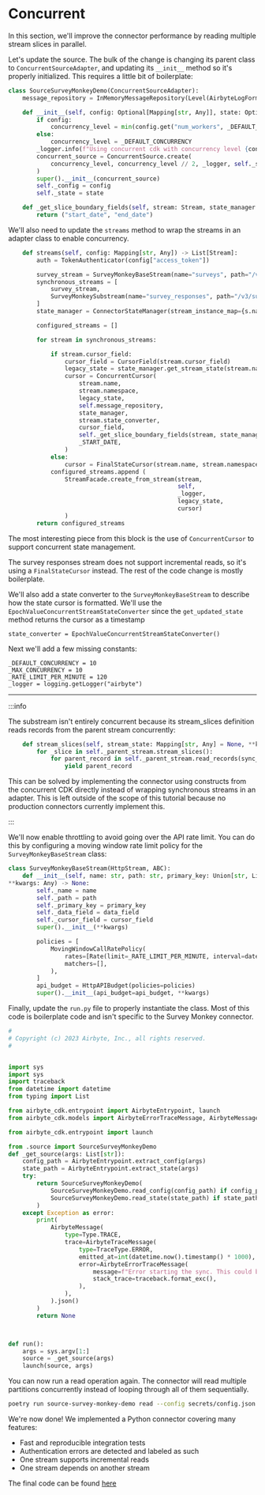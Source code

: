 # Concurrent
In this section, we'll improve the connector performance by reading multiple stream slices in parallel.

Let's update the source. The bulk of the change is changing its parent class to `ConcurrentSourceAdapter`, and updating its `__init__` method so it's properly initialized. This requires a little bit of boilerplate:
```python
class SourceSurveyMonkeyDemo(ConcurrentSourceAdapter):
    message_repository = InMemoryMessageRepository(Level(AirbyteLogFormatter.level_mapping[_logger.level]))

    def __init__(self, config: Optional[Mapping[str, Any]], state: Optional[Mapping[str, Any]]):
        if config:
            concurrency_level = min(config.get("num_workers", _DEFAULT_CONCURRENCY), _MAX_CONCURRENCY)
        else:
            concurrency_level = _DEFAULT_CONCURRENCY
        _logger.info(f"Using concurrent cdk with concurrency level {concurrency_level}")
        concurrent_source = ConcurrentSource.create(
            concurrency_level, concurrency_level // 2, _logger, self._slice_logger, self.message_repository
        )
        super().__init__(concurrent_source)
        self._config = config
        self._state = state

    def _get_slice_boundary_fields(self, stream: Stream, state_manager: ConnectorStateManager) -> Optional[Tuple[str, str]]:
        return ("start_date", "end_date")
```

We'll also need to update the `streams` method to wrap the streams in an adapter class to enable concurrency.
```python
    def streams(self, config: Mapping[str, Any]) -> List[Stream]:
        auth = TokenAuthenticator(config["access_token"])

        survey_stream = SurveyMonkeyBaseStream(name="surveys", path="/v3/surveys", primary_key="id", authenticator=auth, cursor_field="date_modified")
        synchronous_streams = [
            survey_stream,
            SurveyMonkeySubstream(name="survey_responses", path="/v3/surveys/{stream_slice[id]}/responses/", primary_key="id", authenticator=auth, parent_stream=survey_stream)
        ]
        state_manager = ConnectorStateManager(stream_instance_map={s.name: s for s in synchronous_streams}, state=self._state)

        configured_streams = []

        for stream in synchronous_streams:

            if stream.cursor_field:
                cursor_field = CursorField(stream.cursor_field)
                legacy_state = state_manager.get_stream_state(stream.name, stream.namespace)
                cursor = ConcurrentCursor(
                    stream.name,
                    stream.namespace,
                    legacy_state,
                    self.message_repository,
                    state_manager,
                    stream.state_converter,
                    cursor_field,
                    self._get_slice_boundary_fields(stream, state_manager),
                    _START_DATE,
                )
            else:
                cursor = FinalStateCursor(stream.name, stream.namespace, self.message_repository)
            configured_streams.append (
                StreamFacade.create_from_stream(stream,
                                                self,
                                                _logger,
                                                legacy_state,
                                                cursor)
                )
        return configured_streams
```
The most interesting piece from this block is the use of `ConcurrentCursor` to support concurrent state management.

The survey responses stream does not support incremental reads, so it's using a `FinalStateCursor` instead. The rest of the code change is mostly boilerplate.

We'll also add a state converter to the `SurveyMonkeyBaseStream` to describe how the state cursor is formatted. We'll use the `EpochValueConcurrentStreamStateConverter` since the `get_updated_state` method returns the cursor as a timestamp
```
state_converter = EpochValueConcurrentStreamStateConverter()
```

Next we'll add a few missing constants:
```
_DEFAULT_CONCURRENCY = 10
_MAX_CONCURRENCY = 10
_RATE_LIMIT_PER_MINUTE = 120
_logger = logging.getLogger("airbyte")
```

---
:::info

The substream isn't entirely concurrent because its stream_slices definition reads records from the parent stream concurrently:
```python
    def stream_slices(self, stream_state: Mapping[str, Any] = None, **kwargs) -> Iterable[Optional[Mapping[str, any]]]:
        for _slice in self._parent_stream.stream_slices():
            for parent_record in self._parent_stream.read_records(sync_mode=SyncMode.full_refresh, stream_slice=_slice):
                yield parent_record
```

This can be solved by implementing the connector using constructs from the concurrent CDK directly instead of wrapping synchronous streams in an adapter. This is left outside of the scope of this tutorial because no production connectors currently implement this.

:::

We'll now enable throttling to avoid going over the API rate limit. You can do this by configuring a moving window rate limit policy for the `SurveyMonkeyBaseStream` class:
```python
class SurveyMonkeyBaseStream(HttpStream, ABC):
    def __init__(self, name: str, path: str, primary_key: Union[str, List[str]], data_field: Optional[str], cursor_field: Optional[str],
**kwargs: Any) -> None:
        self._name = name
        self._path = path
        self._primary_key = primary_key
        self._data_field = data_field
        self._cursor_field = cursor_field
        super().__init__(**kwargs)

        policies = [
            MovingWindowCallRatePolicy(
                rates=[Rate(limit=_RATE_LIMIT_PER_MINUTE, interval=datetime.timedelta(minutes=1))],
                matchers=[],
            ),
        ]
        api_budget = HttpAPIBudget(policies=policies)
        super().__init__(api_budget=api_budget, **kwargs)
```

Finally, update the `run.py` file to properly instantiate the class. Most of this code is boilerplate code and isn't specific to the Survey Monkey connector.

```python
#
# Copyright (c) 2023 Airbyte, Inc., all rights reserved.
#


import sys
import sys
import traceback
from datetime import datetime
from typing import List

from airbyte_cdk.entrypoint import AirbyteEntrypoint, launch
from airbyte_cdk.models import AirbyteErrorTraceMessage, AirbyteMessage, AirbyteTraceMessage, TraceType, Type

from airbyte_cdk.entrypoint import launch

from .source import SourceSurveyMonkeyDemo
def _get_source(args: List[str]):
    config_path = AirbyteEntrypoint.extract_config(args)
    state_path = AirbyteEntrypoint.extract_state(args)
    try:
        return SourceSurveyMonkeyDemo(
            SourceSurveyMonkeyDemo.read_config(config_path) if config_path else None,
            SourceSurveyMonkeyDemo.read_state(state_path) if state_path else None,
        )
    except Exception as error:
        print(
            AirbyteMessage(
                type=Type.TRACE,
                trace=AirbyteTraceMessage(
                    type=TraceType.ERROR,
                    emitted_at=int(datetime.now().timestamp() * 1000),
                    error=AirbyteErrorTraceMessage(
                        message=f"Error starting the sync. This could be due to an invalid configuration or catalog. Please contact Support for assistance. Error: {error}",
                        stack_trace=traceback.format_exc(),
                    ),
                ),
            ).json()
        )
        return None



def run():
    args = sys.argv[1:]
    source = _get_source(args)
    launch(source, args)
```

You can now run a read operation again. The connector will read multiple partitions concurrently instead of looping through all of them sequentially.
```bash
poetry run source-survey-monkey-demo read --config secrets/config.json --catalog integration_tests/configured_catalog.json
```

We're now done! We implemented a Python connector covering many features:
- Fast and reproducible integration tests
- Authentication errors are detected and labeled as such
- One stream supports incremental reads
- One stream depends on another stream

The final code can be found [here](https://github.com/girarda/airbyte/tree/survey_monkey_demo)